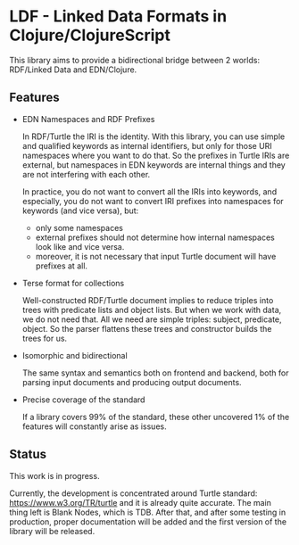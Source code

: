 # LDF - Linked Data Formats in Clojure/ClojureScript

This library aims to provide a bidirectional bridge between 2 worlds:
RDF/Linked Data and EDN/Clojure.

## Features

- EDN Namespaces and RDF Prefixes

	In RDF/Turtle the IRI is the identity. With this library, you can
	use	simple and qualified keywords as internal identifiers,	but only
	for those URI namespaces where you want to do that. So the prefixes
	in Turtle IRIs are external, but namespaces in EDN keywords are
	internal things and they are not interfering with each other.
	
	In practice, you do not want to convert all the IRIs into keywords,
	and especially, you do not want to convert IRI prefixes into
	namespaces for keywords (and vice versa), but:

	- only some namespaces
	- external prefixes should not determine how internal namespaces
	  look like and vice versa.
	- moreover, it is not necessary that input Turtle document will
	  have prefixes at all.

- Terse format for collections

	Well-constructed RDF/Turtle document implies to reduce triples
	into trees with predicate lists and object lists. But when
	we work with data, we do not need that. All we need are	simple
	triples: subject, predicate, object. So the parser flattens	these
	trees and constructor builds the trees for us.

- Isomorphic and bidirectional

	The same syntax and semantics both on frontend and backend,
	both for parsing input documents and producing output documents.

- Precise coverage of the standard

	If a library covers 99% of the standard, these other uncovered
	1% of the features will constantly arise as issues.

## Status

This work is in progress.

Currently, the development is concentrated around Turtle standard:
https://www.w3.org/TR/turtle and it is already quite accurate.
The main thing left is Blank Nodes, which is TDB. After that,
and after some testing in production, proper documentation will
be added and the first version of the library will be released.
